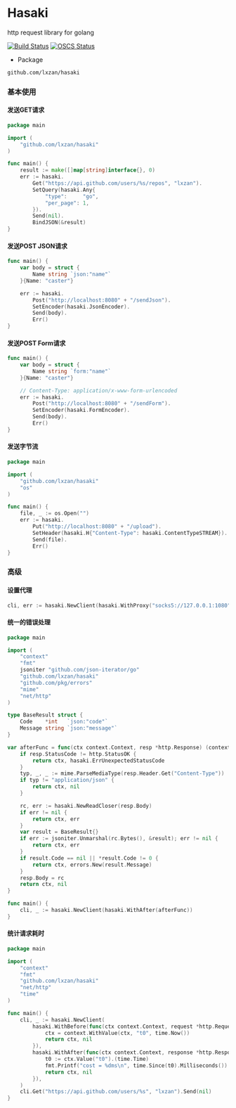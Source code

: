 # Hasaki
http request library for golang

[![Build Status](https://github.com/lxzan/hasaki/workflows/Go%20Test/badge.svg?branch=master)](https://github.com/lxzan/hasaki/actions?query=branch%3Amaster)
[![OSCS Status](https://www.oscs1024.com/platform/badge/lxzan/hasaki.svg?size=small)](https://www.oscs1024.com/project/lxzan/hasaki?ref=badge_small)

- Package
```bash
github.com/lxzan/hasaki
```

### 基本使用
#### 发送GET请求
```go
package main

import (
	"github.com/lxzan/hasaki"
)

func main() {
	result := make([]map[string]interface{}, 0)
	err := hasaki.
		Get("https://api.github.com/users/%s/repos", "lxzan").
		SetQuery(hasaki.Any{
			"type":     "go",
			"per_page": 1,
		}).
		Send(nil).
		BindJSON(&result)
}
```

#### 发送POST JSON请求
```go
func main() {
	var body = struct {
		Name string `json:"name"`
	}{Name: "caster"}

	err := hasaki.
		Post("http://localhost:8080" + "/sendJson").
		SetEncoder(hasaki.JsonEncoder).
		Send(body).
		Err()
}
```

#### 发送POST Form请求
```go
func main() {
	var body = struct {
		Name string `form:"name"`
	}{Name: "caster"}

    // Content-Type: application/x-www-form-urlencoded
	err := hasaki.
		Post("http://localhost:8080" + "/sendForm").
		SetEncoder(hasaki.FormEncoder).
		Send(body).
		Err()
}
```

#### 发送字节流
```go
package main

import (
	"github.com/lxzan/hasaki"
	"os"
)

func main() {
	file, _ := os.Open("")
	err := hasaki.
		Put("http://localhost:8080" + "/upload").
		SetHeader(hasaki.H{"Content-Type": hasaki.ContentTypeSTREAM}).
		Send(file).
		Err()
}
```

### 高级

#### 设置代理
```go
cli, err := hasaki.NewClient(hasaki.WithProxy("socks5://127.0.0.1:1080"))
```

#### 统一的错误处理
```go
package main

import (
	"context"
	"fmt"
	jsoniter "github.com/json-iterator/go"
	"github.com/lxzan/hasaki"
	"github.com/pkg/errors"
	"mime"
	"net/http"
)

type BaseResult struct {
	Code    *int   `json:"code"`
	Message string `json:"message"`
}

var afterFunc = func(ctx context.Context, resp *http.Response) (context.Context, error) {
	if resp.StatusCode != http.StatusOK {
		return ctx, hasaki.ErrUnexpectedStatusCode
	}
	typ, _, _ := mime.ParseMediaType(resp.Header.Get("Content-Type"))
	if typ != "application/json" {
		return ctx, nil
	}

	rc, err := hasaki.NewReadCloser(resp.Body)
	if err != nil {
		return ctx, err
	}
	var result = BaseResult{}
	if err := jsoniter.Unmarshal(rc.Bytes(), &result); err != nil {
		return ctx, err
	}
	if result.Code == nil || *result.Code != 0 {
		return ctx, errors.New(result.Message)
	}
	resp.Body = rc
	return ctx, nil
}

func main() {
	cli, _ := hasaki.NewClient(hasaki.WithAfter(afterFunc))
}
```

#### 统计请求耗时
```go
package main

import (
	"context"
	"fmt"
	"github.com/lxzan/hasaki"
	"net/http"
	"time"
)

func main() {
	cli, _ := hasaki.NewClient(
		hasaki.WithBefore(func(ctx context.Context, request *http.Request) (context.Context, error) {
			ctx = context.WithValue(ctx, "t0", time.Now())
			return ctx, nil
		}),
		hasaki.WithAfter(func(ctx context.Context, response *http.Response) (context.Context, error) {
			t0 := ctx.Value("t0").(time.Time)
			fmt.Printf("cost = %dms\n", time.Since(t0).Milliseconds())
			return ctx, nil
		}),
	)
	cli.Get("https://api.github.com/users/%s", "lxzan").Send(nil)
}
```